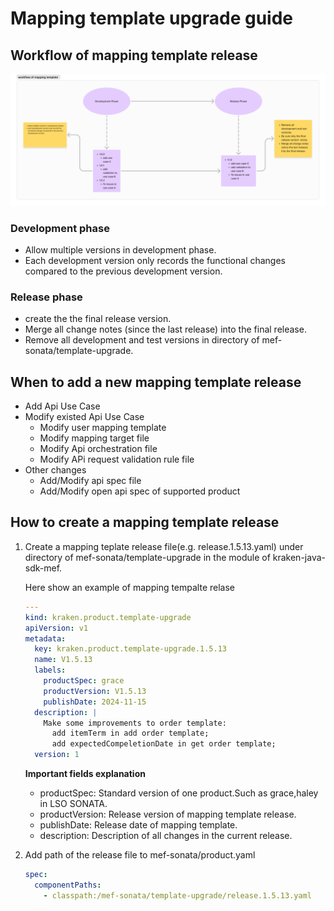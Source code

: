 # Mapping template upgrade guide

## Workflow of mapping template release

![image](img/mapping-template-workflow.png)

### Development phase

* Allow multiple versions in development phase.
* Each development version only records the functional changes compared to the previous development version.

### Release phase

* create the the final release version.
* Merge all change notes (since the last release) into the final release.
* Remove all development and test versions in directory of mef-sonata/template-upgrade.


## When to add a new mapping template release

* Add Api Use Case
* Modify existed Api Use Case
  * Modify user mapping template
  * Modify mapping target file
  * Modify Api orchestration file
  * Modify APi request validation rule file
* Other changes
  * Add/Modify  api spec file
  * Add/Modify open api spec of supported product

## How to create a mapping template release

1. Create a mapping teplate release file(e.g. release.1.5.13.yaml)  under directory of mef-sonata/template-upgrade in the module of kraken-java-sdk-mef.

   Here show an example of mapping tempalte relase

   ```yaml
   ---
   kind: kraken.product.template-upgrade
   apiVersion: v1
   metadata:
     key: kraken.product.template-upgrade.1.5.13
     name: V1.5.13
     labels:
       productSpec: grace
       productVersion: V1.5.13
       publishDate: 2024-11-15
     description: |
       Make some improvements to order template:
         add itemTerm in add order template;
         add expectedCompeletionDate in get order template;
     version: 1
   ```
   **Important fields explanation**

   * productSpec: Standard version of one product.Such as grace,haley in LSO SONATA.
   * productVersion: Release version of mapping template release.
   * publishDate: Release date of mapping template.
   * description: Description of all changes in the current release.
2. Add path of the release file to mef-sonata/product.yaml

   ```yaml
   spec:
     componentPaths:
       - classpath:/mef-sonata/template-upgrade/release.1.5.13.yaml
   ```
